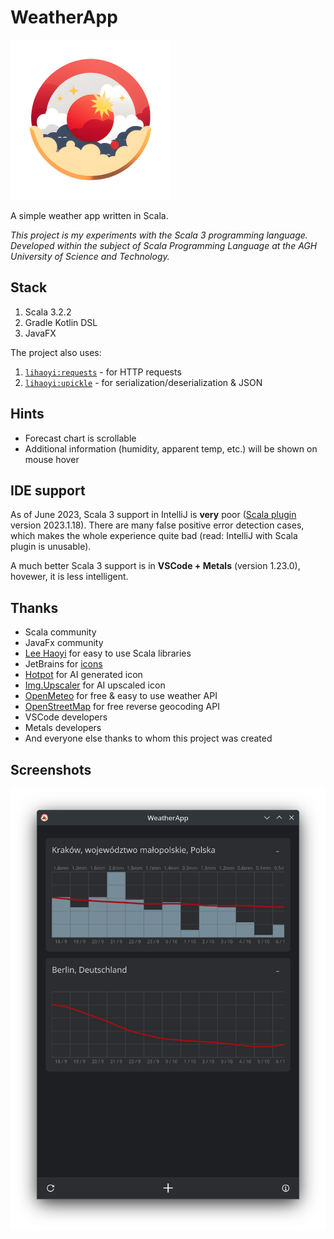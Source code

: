 # WeatherApp

<img src="pictures/icon.png" width="256px">

A simple weather app written in Scala.

*This project is my experiments with the Scala 3 programming language.
Developed within the subject of Scala Programming Language at the AGH University of Science and Technology.*

## Stack

1. Scala 3.2.2
2. Gradle Kotlin DSL
3. JavaFX

The project also uses:

1. [`lihaoyi:requests`](https://mvnrepository.com/artifact/com.lihaoyi/requests) -
   for HTTP requests
2. [`lihaoyi:upickle`](https://mvnrepository.com/artifact/com.lihaoyi/upickle) -
   for serialization/deserialization & JSON

## Hints

* Forecast chart is scrollable
* Additional information (humidity, apparent temp, etc.) will be shown on mouse hover

## IDE support

As of June 2023, Scala 3 support in IntelliJ is **very** poor 
([Scala plugin](https://plugins.jetbrains.com/plugin/1347-scala) version 2023.1.18).
There are many false positive error detection cases, which makes the whole 
experience quite bad (read: IntelliJ with Scala plugin is unusable).

A much better Scala 3 support is in **VSCode + Metals** (version 1.23.0), hovewer,
it is less intelligent.

## Thanks

* Scala community
* JavaFx community
* [Lee Haoyi](https://github.com/lihaoyi) for easy to use Scala libraries
* JetBrains for [icons](https://github.com/JetBrains/icons)
* [Hotpot](https://hotpot.ai/art-generator) for AI generated icon
* [Img.Upscaler](https://imgupscaler.com/) for AI upscaled icon
* [OpenMeteo](https://open-meteo.com/) for free & easy to use weather API
* [OpenStreetMap](https://www.openstreetmap.org) for free reverse geocoding API
* VSCode developers
* Metals developers
* And everyone else thanks to whom this project was created

## Screenshots

![Screenshot](pictures/screenshot.png)
